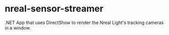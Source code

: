 # nreal-sensor-streamer
.NET App that uses DirectShow to render the Nreal Light's tracking cameras in a window.
